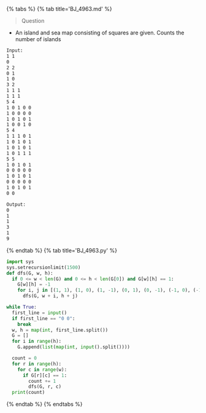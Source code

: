 {% tabs %}
{% tab title='BJ_4963.md' %}

> Question

* An island and sea map consisting of squares are given. Counts the number of islands

```txt
Input:
1 1
0
2 2
0 1
1 0
3 2
1 1 1
1 1 1
5 4
1 0 1 0 0
1 0 0 0 0
1 0 1 0 1
1 0 0 1 0
5 4
1 1 1 0 1
1 0 1 0 1
1 0 1 0 1
1 0 1 1 1
5 5
1 0 1 0 1
0 0 0 0 0
1 0 1 0 1
0 0 0 0 0
1 0 1 0 1
0 0

Output:
0
1
1
3
1
9
```

{% endtab %}
{% tab title='BJ_4963.py' %}

```py
import sys
sys.setrecursionlimit(1500)
def dfs(G, w, h):
  if 0 <= w < len(G) and 0 <= h < len(G[0]) and G[w][h] == 1:
    G[w][h] = -1
    for i, j in [(1, 1), (1, 0), (1, -1), (0, 1), (0, -1), (-1, 0), (-1, 1), (-1, 0), (-1, -1)]:
      dfs(G, w + i, h + j)

while True:
  first_line = input()
  if first_line == "0 0":
    break
  w, h = map(int, first_line.split())
  G = []
  for i in range(h):
    G.append(list(map(int, input().split())))

  count = 0
  for r in range(h):
    for c in range(w):
      if G[r][c] == 1:
        count += 1
        dfs(G, r, c)
  print(count)
```

{% endtab %}
{% endtabs %}
